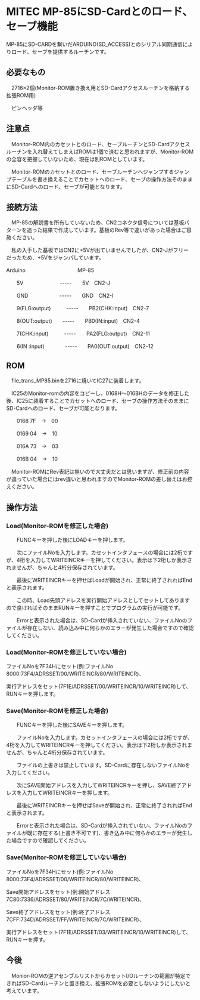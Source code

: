 # MITEC MP-85にSD-Cardとのロード、セーブ機能

MP-85にSD-CARDを繋いだARDUINO(SD_ACCESS)とのシリアル同期通信によりロード、セーブを提供するルーチンです。


## 必要なもの
　2716×2個(Monitor-ROM置き換え用とSD-Cardアクセスルーチンを格納する拡張ROM用)
 
　ピンヘッダ等
 
## 注意点
　Monitor-ROM内のカセットとのロード、セーブルーチンとSD-Cardアクセスルーチンを入れ替えてしまえばROMは1個で済むと思われますが、Monitor-ROMの全容を把握していないため、現在は別ROMとしています。
 
　Monitor-ROMのカセットとのロード、セーブルーチンへジャンプするジャンプテーブルを書き換えることでカセットへのロード、セーブの操作方法そのままにSD-Cardへのロード、セーブが可能となります。
 
## 接続方法
　MP-85の解説書を所有していないため、CN2コネクタ信号については基板パターンを追った結果で作成しています。基板のRev等で違いがあった場合はご容赦ください。
 
　私の入手した基板ではCN2に+5Vが出ていませんでしたが、CN2-Jがフリーだったため、+5Vをジャンパしています。
 
Arduino　　　　　　　　　　MP-85

　　5V　　　　　　　-----　　5V　CN2-J
   
　　GND　　　　　　-----　　GND　CN2-I
   
　　9(FLG:output)　　　-----　　PB2(CHK:input)　CN2-7
             
　　8(OUT:output)　　-----　　PB0(IN:input)　CN2-4
                
　　7(CHK:input)　　　-----　　PA2(FLG:output)　CN2-11
                
　　6(IN :input)　　　　-----　　PA0(OUT:output)　CN2-12

## ROM
　file_trans_MP85.binを2716に焼いてIC27に装着します。

　IC25のMonitor-romの内容をコピーし、0168H～016BHのデータを修正した後、IC25に装着することでカセットへのロード、セーブの操作方法そのままにSD-Cardへのロード、セーブが可能となります。

　　0168 7F　->　00

　　0169 04　->　10

　　016A 73　->　03

　　016B 04　->　10

　Monitor-ROMにRev表記は無いので大丈夫だとは思いますが、修正前の内容が違っていた場合にはrev違いと思われますのでMonitor-ROMの差し替えはお控えください。

## 操作方法
### Load(Monitor-ROMを修正した場合)
　　FUNCキーを押した後にLOADキーを押します。

　　次にファイルNoを入力します。カセットインタフェースの場合には2桁ですが、4桁を入力してWRITEINCRキーを押してください。表示は下2桁しか表示されませんが、ちゃんと4桁分保存されています。

　　最後にWRITEINCRキーを押せばLoadが開始され、正常に終了されればEndと表示されます。

　　この時、Load先頭アドレスを実行開始アドレスとしてセットしてありますので良ければそのままRUNキーを押すことでプログラムの実行が可能です。

　　Errorと表示された場合は、SD-Cardが挿入されていない、ファイルNoのファイルが存在しない、読み込み中に何らかのエラーが発生した場合ですので確認してください。

### Load(Monitor-ROMを修正していない場合)
 ファイルNoを7F34Hにセット(例:ファイルNo　8000:73F4/ADRSSET/00/WRITEINCR/80/WRITEINCR)、
 
 実行アドレスをセット(7F1E/ADRSSET/00/WRITEINCR/10/WRITEINCR)して、RUNキーを押します。
 
### Save(Monitor-ROMを修正した場合)
　　FUNCキーを押した後にSAVEキーを押します。

　　ファイルNoを入力します。カセットインタフェースの場合には2桁ですが、4桁を入力してWRITEINCRキーを押してください。表示は下2桁しか表示されませんが、ちゃんと4桁分保存されています。

　　ファイルの上書きは禁止しています。SD-Cardに存在しないファイルNoを入力してください。

　　次にSAVE開始アドレスを入力してWRITEINCRキーを押し、SAVE終了アドレスを入力してWRITEINCRキーを押します。

　　最後にWRITEINCRキーを押せばSaveが開始され、正常に終了されればEndと表示されます。

　　Errorと表示された場合は、SD-Cardが挿入されていない、ファイルNoのファイルが既に存在する(上書き不可です)、書き込み中に何らかのエラーが発生した場合ですので確認してください。

### Save(Monitor-ROMを修正していない場合)
 ファイルNoを7F34Hにセット(例:ファイルNo　8000:73F4/ADRSSET/00/WRITEINCR/80/WRITEINCR)、
 
 Save開始アドレスをセット(例:開始アドレス　7C80:7336/ADRSSET/80/WRITEINCR/7C/WRITEINCR)、
 
 Save終了アドレスをセット(例:終了アドレス　7CFF:734D/ADRSSET/FF/WRITEINCR/7C/WRITEINCR)、
 
 実行アドレスをセット(7F1E/ADRSSET/03/WRITEINCR/10/WRITEINCR)して、RUNキーを押す。

## 今後
　Monior-ROMの逆アセンブルリストからカセットI/Oルーチンの範囲が特定できればSD-Cardルーチンと置き換え、拡張ROMを必要としないようにしたいと考えています。
